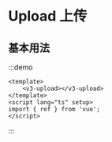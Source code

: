 # Upload 上传

## 基本用法

:::demo

```vue
<template>
	<v3-upload></v3-upload>
</template>
<script lang="ts" setup>
import { ref } from 'vue';
</script>
```

:::

